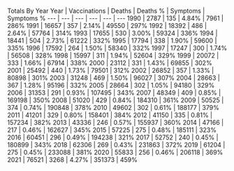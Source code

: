 Totals By Year
Year | Vaccinations | Deaths | Deaths % | Symptoms | Symptoms %
--- | --- | --- | --- | --- | ---
1990 | 2787 | 135 | 4.84% | 7961 | 286%
1991 | 16657 | 357 | 2.14% | 49550 | 297%
1992 | 18392 | 486 | 2.64% | 57764 | 314%
1993 | 17655 | 530 | 3.00% | 59324 | 336%
1994 | 18441 | 504 | 2.73% | 61222 | 332%
1995 | 17794 | 338 | 1.90% | 59600 | 335%
1996 | 17592 | 264 | 1.50% | 58340 | 332%
1997 | 17247 | 300 | 1.74% | 56508 | 328%
1998 | 15997 | 311 | 1.94% | 52604 | 329%
1999 | 20072 | 333 | 1.66% | 67914 | 338%
2000 | 23112 | 331 | 1.43% | 69855 | 302%
2001 | 25492 | 440 | 1.73% | 79501 | 312%
2002 | 26852 | 357 | 1.33% | 80898 | 301%
2003 | 31248 | 469 | 1.50% | 96027 | 307%
2004 | 28663 | 367 | 1.28% | 95196 | 332%
2005 | 28664 | 302 | 1.05% | 94180 | 329%
2006 | 31353 | 291 | 0.93% | 107495 | 343%
2007 | 48349 | 409 | 0.85% | 169198 | 350%
2008 | 51020 | 429 | 0.84% | 184310 | 361%
2009 | 50525 | 374 | 0.74% | 190848 | 378%
2010 | 49602 | 302 | 0.61% | 188177 | 379%
2011 | 41201 | 329 | 0.80% | 158401 | 384%
2012 | 41150 | 335 | 0.81% | 157234 | 382%
2013 | 43336 | 246 | 0.57% | 155937 | 360%
2014 | 47166 | 217 | 0.46% | 162627 | 345%
2015 | 57225 | 275 | 0.48% | 185111 | 323%
2016 | 60451 | 296 | 0.49% | 194238 | 321%
2017 | 52752 | 240 | 0.45% | 180899 | 343%
2018 | 62306 | 269 | 0.43% | 231863 | 372%
2019 | 61204 | 275 | 0.45% | 233088 | 381%
2020 | 55833 | 256 | 0.46% | 206118 | 369%
2021 | 76521 | 3268 | 4.27% | 351373 | 459%
